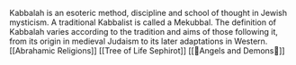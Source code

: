 Kabbalah is an esoteric method, discipline and school of thought in Jewish mysticism. A traditional Kabbalist is called a Mekubbal. The definition of Kabbalah varies according to the tradition and aims of those following it, from its origin in medieval Judaism to its later adaptations in Western.
[[Abrahamic Religions]]
[[Tree of Life Sephirot]]
[[👼Angels and Demons👹]]

